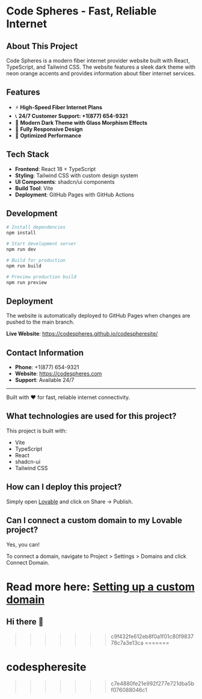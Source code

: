 # Code Spheres - Fast, Reliable Internet

## About This Project

Code Spheres is a modern fiber internet provider website built with React, TypeScript, and Tailwind CSS. The website features a sleek dark theme with neon orange accents and provides information about fiber internet services.

## Features

- ⚡ **High-Speed Fiber Internet Plans**
- 📞 **24/7 Customer Support: +1(877) 654-9321**
- 🎨 **Modern Dark Theme with Glass Morphism Effects**
- 📱 **Fully Responsive Design**
- 🚀 **Optimized Performance**

## Tech Stack

- **Frontend**: React 18 + TypeScript
- **Styling**: Tailwind CSS with custom design system
- **UI Components**: shadcn/ui components
- **Build Tool**: Vite
- **Deployment**: GitHub Pages with GitHub Actions

## Development

```bash
# Install dependencies
npm install

# Start development server
npm run dev

# Build for production
npm run build

# Preview production build
npm run preview
```

## Deployment

The website is automatically deployed to GitHub Pages when changes are pushed to the main branch.

**Live Website**: https://codespheres.github.io/codespheresite/

## Contact Information

- **Phone**: +1(877) 654-9321
- **Website**: https://codespheres.com
- **Support**: Available 24/7

---

Built with ❤️ for fast, reliable internet connectivity.

## What technologies are used for this project?

This project is built with:

- Vite
- TypeScript
- React
- shadcn-ui
- Tailwind CSS

## How can I deploy this project?

Simply open [Lovable](https://lovable.dev/projects/f8430002-43f9-402c-acc9-2338170bf9dd) and click on Share -> Publish.

## Can I connect a custom domain to my Lovable project?

Yes, you can!

To connect a domain, navigate to Project > Settings > Domains and click Connect Domain.

Read more here: [Setting up a custom domain](https://docs.lovable.dev/features/custom-domain#custom-domain)
=======
## Hi there 👋

<!--
**codespheres/codespheres** is a ✨ _special_ ✨ repository because its `README.md` (this file) appears on your GitHub profile.

Here are some ideas to get you started:

- 🔭 I’m currently working on ...
- 🌱 I’m currently learning ...
- 👯 I’m looking to collaborate on ...
- 🤔 I’m looking for help with ...
- 💬 Ask me about ...
- 📫 How to reach me: ...
- 😄 Pronouns: ...
- ⚡ Fun fact: ...
-->
>>>>>>> c9f432fe612eb8f0a1f01c80f983778c7a3e13ca
=======
# codespheresite
>>>>>>> c7e4880fe21e992f277e721dba5bf076088046c1
